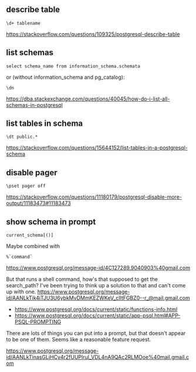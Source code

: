 ## describe table

`\d+ tablename`

https://stackoverflow.com/questions/109325/postgresql-describe-table

## list schemas

`select schema_name from information_schema.schemata`

or (without information_schema and pg_catalog):

`\dn`

https://dba.stackexchange.com/questions/40045/how-do-i-list-all-schemas-in-postgresql

## list tables in schema

`\dt public.*`

https://stackoverflow.com/questions/15644152/list-tables-in-a-postgresql-schema

## disable pager

`\pset pager off`

https://stackoverflow.com/questions/11180179/postgresql-disable-more-output/11183473#11183473

## show schema in prompt

`current_schema[()]`

Maybe combined with

```
%`command`
```

https://www.postgresql.org/message-id/4C127289.9040903%40gmail.com

But that runs a shell command, how's that supposed to get the search_path?  I've been trying to think up a solution to that and can't come up with one.
https://www.postgresql.org/message-id/AANLkTik4iTJU3U6ybkMvDMmKEZWKeV_clItFGBZ0--r_@mail.gmail.com

- https://www.postgresql.org/docs/current/static/functions-info.html
- https://www.postgresql.org/docs/current/static/app-psql.html#APP-PSQL-PROMPTING

There are lots of things you can put into a prompt, but that doesn't appear to be one of them. Seems like a reasonable feature request.

https://www.postgresql.org/message-id/AANLkTinasGLjHCy4r2fUUPIrul_VDL4nA9QAc2RLMOoe%40mail.gmail.com
